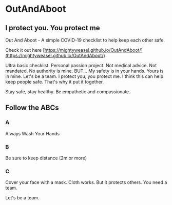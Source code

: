 # OutAndAboot

## I protect you. You protect me

Out And Aboot - A simple COVID-19 checklist to help keep each other safe.

Check it out here [https://mightyweasel.github.io/OutAndAboot/](https://mightyweasel.github.io/OutAndAboot/)

Ultra basic checklist. Personal passion project. Not medical advice. Not mandated. No authority 
is mine. BUT... My safety is in your hands. Yours is in mine. Let's be a team. I protect
you, you protect me. I think this can help keep people safe. That's why it put it together.
 
Stay safe, stay healthy. Be empathetic and compassionate.

## Follow the ABCs
### A
Always Wash Your Hands

### B
Be sure to keep distance (2m or more)

### C
Cover your face with a mask. Cloth works. But it protects others. You need a team.

Let's be a team.
